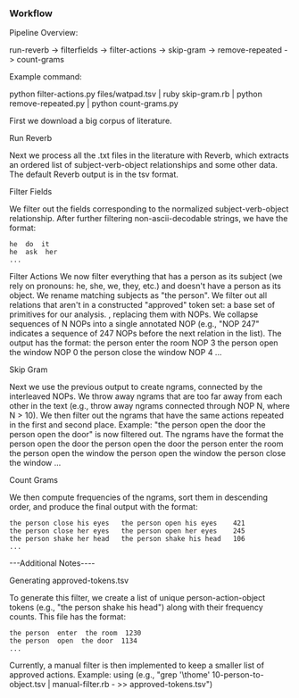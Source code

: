 ### Workflow

Pipeline Overview:

run-reverb -> filterfields -> filter-actions -> skip-gram -> remove-repeated -> count-grams


Example command: 

python filter-actions.py files/watpad.tsv | ruby skip-gram.rb | python remove-repeated.py | python count-grams.py


First we download a big corpus of literature.

Run Reverb

Next we process all the .txt files in the literature with Reverb, which extracts an ordered list of subject-verb-object relationships and some other data. The default Reverb output is in the tsv format.

Filter Fields

We filter out the fields corresponding to the normalized subject-verb-object relationship. After further filtering non-ascii-decodable strings, we have the format:

	he  do  it
	he  ask  her
	...

Filter Actions
We now filter everything that has a person as its subject (we rely on pronouns: he, she, we, they, etc.) and doesn't have a person as its object. We rename matching subjects as "the person". We filter out all relations that aren't in a constructed "approved" token set: a base set of primitives for our analysis. , replacing them with NOPs. We collapse sequences of N NOPs into a single annotated NOP (e.g., "NOP 247" indicates a sequence of 247 NOPs before the next relation in the list). The output has the format:
	the person  enter  the room
	NOP 3
	the person  open  the window
	NOP 0
	the person  close  the window
	NOP 4
	...


Skip Gram

Next we use the previous output to create ngrams, connected by the interleaved NOPs. We throw away ngrams that are too far away from each other in the text (e.g., throw away ngrams connected through NOP N, where N > 10). We then filter out the ngrams that have the same actions repeated in the first and second place. Example: "the person open the door  the person open the door" is now filtered out. The ngrams have the format
	the person open the door  the person open the door
	the person enter the room  the person open the window
	the person open the window  the person close the window
	...

Count Grams

We then compute frequencies of the ngrams, sort them in descending order, and produce the final output with the format:

	the person close his eyes	the person open his eyes	421
	the person close her eyes	the person open her eyes	245
	the person shake her head	the person shake his head	106
	...

---Additional Notes----

Generating approved-tokens.tsv

To generate this filter, we create a list of unique person-action-object tokens (e.g., "the person shake  his head") along with their frequency counts.
 This file has the format:

	the person  enter  the room  1230
	the person  open  the door  1134
	...

Currently, a manual filter is then implemented to keep a smaller list of approved actions. Example: using (e.g., "grep '\thome' 10-person-to-object.tsv | manual-filter.rb - >> approved-tokens.tsv")
